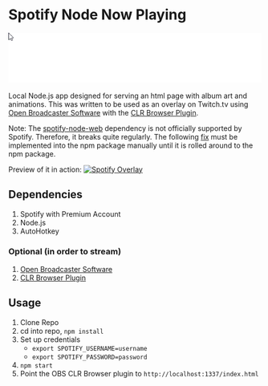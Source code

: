# Spotify Node Now Playing

![Image](img/preview.gif)

Local Node.js app designed for serving an html page with album art and animations.  This was written to be used as an overlay on Twitch.tv using [Open Broadcaster Software](https://obsproject.com/) with the [CLR Browser Plugin](https://obsproject.com/forum/resources/clr-browser-source-plugin.22/).

Note: The [spotify-node-web](https://github.com/TooTallNate/node-spotify-web) dependency is not officially supported by Spotify. Therefore, it breaks quite regularly. The following [fix](https://github.com/TooTallNate/node-spotify-web/issues/87) must be implemented into the npm package manually until it is rolled around to the npm package.

Preview of it in action:
[![Spotify Overlay](http://img.youtube.com/vi/3AQ2ZLvIwDw/0.jpg)](https://www.youtube.com/watch?v=3AQ2ZLvIwDw)

## Dependencies

1. Spotify with Premium Account
2. Node.js
3. AutoHotkey

### Optional (in order to stream)

1. [Open Broadcaster Software](https://obsproject.com/)
2. [CLR Browser Plugin](https://obsproject.com/forum/resources/clr-browser-source-plugin.22/)

## Usage

1. Clone Repo
2. cd into repo, `npm install`
3. Set up credentials
    - `export SPOTIFY_USERNAME=username`
    - `export SPOTIFY_PASSWORD=password`
4. `npm start`
5. Point the OBS CLR Browser plugin to `http://localhost:1337/index.html`
